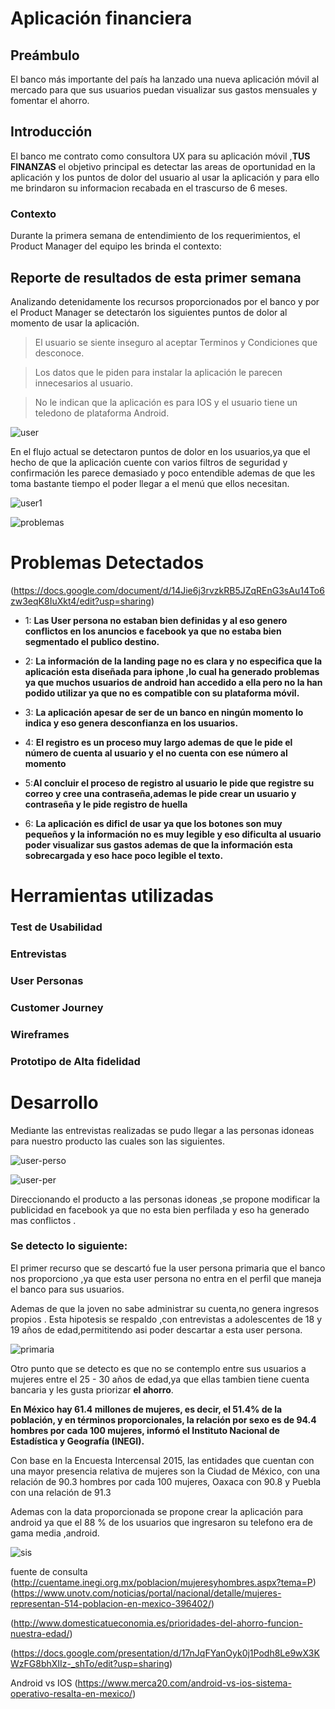 # Aplicación financiera

## Preámbulo

El banco más importante del país ha lanzado una nueva aplicación móvil al
mercado para que sus usuarios puedan visualizar sus gastos mensuales y fomentar
el ahorro. 

## Introducción
El banco me contrato como consultora UX para su aplicación móvil ,**TUS FINANZAS** el objetivo principal es detectar las areas de oportunidad en la aplicación y los puntos de dolor del usuario al usar la  aplicación  y para ello me brindaron  su informacion recabada en el trascurso de 6 meses.

### Contexto

Durante la primera semana de entendimiento de los requerimientos, el Product
Manager del equipo les brinda el contexto:


## Reporte de resultados  de esta primer semana

Analizando detenidamente los recursos proporcionados por el banco y por el Product Manager se detectarón los siguientes puntos de dolor  al momento de usar la aplicación.

> El usuario se siente inseguro al aceptar Terminos y Condiciones que desconoce.

> Los datos que le piden para instalar la aplicación le parecen innecesarios al usuario.

> No le indican que la aplicación es para IOS y el usuario tiene un teledono de plataforma Android.

![user](imagen/user-flow-inicial.png)


En el flujo actual se detectaron puntos de dolor en los usuarios,ya que el hecho de que la aplicación cuente con  varios filtros de seguridad y confirmación les parece demasiado y poco entendible ademas de que les toma bastante tiempo el poder llegar a el menú que ellos necesitan.

![user1](imagen/user-flow-actual.png)


![problemas](imagen/problemas.png)

# Problemas Detectados 
 (https://docs.google.com/document/d/14Jie6j3rvzkRB5JZqREnG3sAu14To6zw3eqK8IuXkt4/edit?usp=sharing)
 
 - 1: **Las User persona no estaban bien definidas y al eso genero conflictos  en los anuncios e facebook ya que no estaba bien segmentado el publico destino.**

- 2: **La información de la landing page no  es clara y no especifica que la aplicación esta diseñada para iphone ,lo cual ha generado problemas ya que muchos usuarios de android han accedido a ella pero no la han podido utilizar ya que  no es compatible con su plataforma móvil.**

- 3: **La aplicación apesar de ser de un banco en ningún momento lo indica y eso genera desconfianza en los usuarios.**

- 4: **El registro es un proceso muy largo ademas de que le pide el número de cuenta al usuario y el no cuenta con ese número al momento**

- 5:**Al concluir el proceso de registro al usuario le pide que  registre su correo y cree una contraseña,ademas le pide crear un usuario y contraseña y le pide registro de huella**

- 6: **La aplicación es dificl de usar ya que los botones son muy pequeños y la información no es muy legible y eso dificulta al usuario poder visualizar sus gastos ademas de que la información esta sobrecargada y eso hace poco legible el texto.**


# Herramientas utilizadas

### Test de Usabilidad
### Entrevistas
### User Personas 
### Customer Journey
### Wireframes
### Prototipo de Alta fidelidad

# Desarrollo
Mediante las entrevistas realizadas se pudo llegar  a las personas idoneas  para nuestro producto las cuales son las siguientes.


![user-perso](imagen/user.perso.png)

![user-per](imagen/user-per.png)

Direccionando el producto a las personas idoneas ,se propone modificar la publicidad en facebook ya que no esta bien  perfilada y eso ha generado mas conflictos .


### Se detecto lo siguiente:

El primer recurso que se descartó fue la  user persona  primaria que el banco nos proporciono ,ya que esta user persona no entra en el perfil que maneja el banco para sus usuarios.

Ademas de que la joven no sabe administrar su cuenta,no genera ingresos propios .
Esta hipotesis se respaldo ,con entrevistas a adolescentes de 18 y 19 años de edad,permititendo asi poder descartar a esta user persona.

![primaria](imagen/fiorella-primaria.png)


Otro punto que se detecto es que no se contemplo entre sus usuarios a mujeres entre el 25 - 30 años de edad,ya que ellas tambien tiene cuenta bancaria y les gusta priorizar **el ahorro**.

**En México hay 61.4 millones de mujeres, es decir, el 51.4% de la población, y en términos proporcionales, la relación por sexo es de 94.4 hombres por cada 100 mujeres, informó el Instituto Nacional de Estadística y Geografía (INEGI).**

Con base en la Encuesta Intercensal 2015, las entidades que cuentan con una mayor presencia relativa de mujeres son la Ciudad de México, con una relación de 90.3 hombres por cada 100 mujeres, Oaxaca con 90.8 y Puebla con una relación de 91.3

Ademas con la data  proporcionada se propone crear la aplicación para android ya que el 88 % de los usuarios que ingresaron su telefono era de gama media ,android.

 ![sis](imagen/sis.png)

fuente de consulta (http://cuentame.inegi.org.mx/poblacion/mujeresyhombres.aspx?tema=P)
(https://www.unotv.com/noticias/portal/nacional/detalle/mujeres-representan-514-poblacion-en-mexico-396402/)

(http://www.domesticatueconomia.es/prioridades-del-ahorro-funcion-nuestra-edad/)

(https://docs.google.com/presentation/d/17nJqFYanOyk0j1Podh8Le9wX3KWzFG8bhXIIz-_shTo/edit?usp=sharing)

Android vs IOS
(https://www.merca20.com/android-vs-ios-sistema-operativo-resalta-en-mexico/)